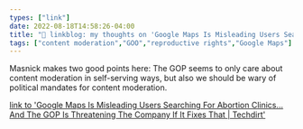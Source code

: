 ```yaml
---
types: ["link"]
date: 2022-08-18T14:58:26-04:00
title: "🔗 linkblog: my thoughts on 'Google Maps Is Misleading Users Searching For Abortion Clinics… And The GOP Is Threatening The Company If It Fixes That | Techdirt'"
tags: ["content moderation","GOO","reproductive rights","Google Maps"]
---
```

Masnick makes two good points here: The GOP seems to only care about content moderation in self-serving ways, but also we should be wary of political mandates for content moderation.
 

[link to 'Google Maps Is Misleading Users Searching For Abortion Clinics… And The GOP Is Threatening The Company If It Fixes That | Techdirt'](https://www.techdirt.com/2022/08/18/google-maps-is-misleading-users-searching-for-abortion-clinics-and-the-gop-is-threatening-the-company-if-it-fixes-that/)
